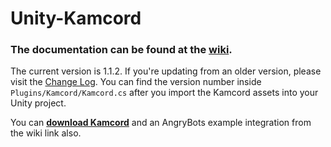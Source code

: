Unity-Kamcord
=============

<h3>The documentation can be found at the <a href="https://github.com/kamcord/Unity-Kamcord/wiki">wiki</a>.</h3>

The current version is 1.1.2. If you're updating from an older version, please visit the <a href="https://github.com/kamcord/Unity-Kamcord/wiki/Change-Log">Change Log</a>. You can find the version number inside <code>Plugins/Kamcord/Kamcord.cs</code> after you import the Kamcord assets into your Unity project.

You can <b><a href="https://github.com/kamcord/Unity-Kamcord/wiki/Download">download Kamcord</a></b> and an AngryBots example integration from the wiki link also.

